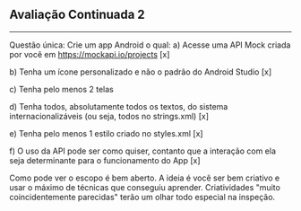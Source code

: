 ## Avaliação Continuada 2
---
Questão única:
Crie um app Android o qual:
a) Acesse uma API Mock criada por você em https://mockapi.io/projects  [x]

b) Tenha um ícone personalizado e não o padrão do Android Studio    [x]

c) Tenha pelo menos 2 telas

d) Tenha todos, absolutamente todos os textos, do sistema internacionalizáveis (ou seja, todos no strings.xml) [x]

e) Tenha pelo menos 1 estilo criado no styles.xml [x]

f) O uso da API pode ser como quiser, contanto que a interação com ela seja determinante para o funcionamento do App [x]

Como pode ver o escopo é bem aberto. A ideia é você ser bem criativo e usar o máximo de técnicas que conseguiu aprender. Criatividades "muito coincidentemente parecidas" terão um olhar todo especial na inspeção.
